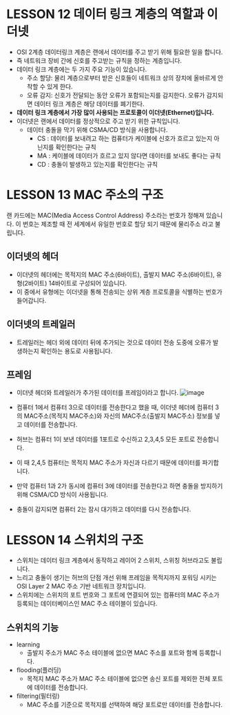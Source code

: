 # LESSON 12 데이터 링크 계층의 역할과 이더넷
- OSI 2계층 데이터링크 계층은 랜에서 데이터를 주고 받기 위해 필요한 일을 합니다.
- 즉 네트워크 장비 간에 신호를 주고받는 규칙을 정하는 계층입니다.
- 데이터 링크 계층에는 두 가지 주요 기능이 있습니다.
  - 주소 할당: 물리 계층으로부터 받은 신호들이 네트워크 상의 장치에 올바르게 안착할 수 있게 한다.
  - 오류 감지: 신호가 전달되는 동안 오류가 포함되는지를 감지한다. 오류가 감지되면 데이터 링크 계층은 해당 데이터를 폐기한다.
- **데이터 링크 계층에서 가장 많이 사용되는 프로토콜이 이더넷(Ethernet)입니다.** 
- 이더넷은 랜에서 데이터를 정상적으로 주고 받기 위한 규칙입니다.
  - 데이터 충돌을 막기 위해 CSMA/CD 방식을 사용합니다.
    - CS : 데이터를 보내려고 하는 컴퓨터가 케이블에 신호가 흐르고 있는지 아닌지를 확인한다는 규칙
    - MA : 케이블에 데이터가 흐르고 있지 않다면 데이터를 보내도 좋다는 규칙
    - CD : 충돌이 발생하고 있는지를 확인한다는 규칙
      
# LESSON 13 MAC 주소의 구조
랜 카드에는 MAC(Media Access Control Address) 주소라는 번호가 정해져 있습니다. 이 번호는 제조할 때 전 세계에서 유일한 번호로 할당 되기 때문에 물리주소 라고 불립니다.

## 이더넷의 헤더
- 이더넷의 헤더에는 목적지의 MAC 주소(6바이트), 출발지 MAC 주소(6바이트), 유형(2바이트) 14바이트로 구성되어 있습니다.
- 이 중에서 유형에는 이더넷을 통해 전송되는 상위 계층 프로토콜을 식별하는 번호가 들어갑니다.

## 이더넷의 트레일러
- 트레일러는 헤더 외에 데이터 뒤에 추가되는 것으로 데이터 전송 도중에 오류가 발생하는지 확인하는 용도로 사용됩니다.

## 프레임
- 이더넷 헤더와 트레일러가 추가된 데이터를 프레임이라고 합니다.
![image](https://github.com/seulgi7/Book-Log/assets/107892937/6f0a8b4e-80b9-474e-9fdc-470d7f8a9ae2)

- 컴퓨터 1에서 컴퓨터 3으로 데이터를 전송한다고 했을 때, 이더넷 헤더에 컴퓨터 3의 MAC주소(목적지 MAC주소)와 자신의 MAC주소(출발지 MAC주소) 정보를 넣고 데이터를 전송합니다.
- 허브는 컴퓨터 1이 보낸 데이터를 1포트로 수신하고 2,3,4,5 모든 포트로 전송합니다.
- 이 때 2,4,5 컴퓨터는 목적지 MAC 주소가 자신과 다르기 때문에 데이터를 파기합니다.
- 만약 컴퓨터 1과 2가 동시에 컴퓨터 3에 데이터를 전송한다고 하면 충돌을 방지하기 위해 CSMA/CD 방식이 사용됩니다.
- 충돌이 감지되면 컴퓨터 2는 잠시 대기하고 데이터를 다시 전송합니다.

# LESSON 14 스위치의 구조
- 스위치는 데이터 링크 계층에서 동작하고 레이어 2 스위치, 스위칭 허브라고도 불립니다.
- 느리고 충돌이 생기는 허브의 단점 개선 위해 프레임을 목적지까지 포워딩 시키는 OSI Layer 2 MAC 주소 기반 네트워크 장치입니다.
- 스위치에는 스위치의 포트 번호와 그 포트에 연결되어 있는 컴퓨터의 MAC 주소가 등록되는 데이터베이스인 MAC 주소 테이블이 있습니다.

## 스위치의 기능
- learning
  - 출발지 주소가 MAC 주소 테이블에 없으면 MAC 주소를 포트와 함께 등록합니다.
- flooding(플러딩)
  - 목적지 MAC 주소가 MAC 주소 테이블에 없으면 송신 포트를 제외한 전체 포트에 데이터를 전송합니다.
- filtering(필터링)
  - MAC 주소를 기준으로 목적지를 선택하여 해당 포트로만 데이터를 전송합니다.



